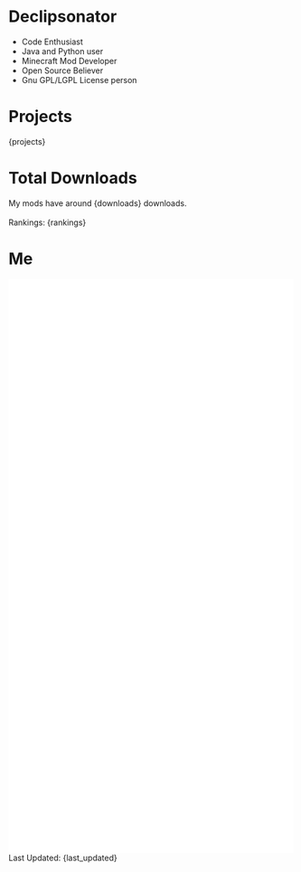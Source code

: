 # Declipsonator
- Code Enthusiast
- Java and Python user
- Minecraft Mod Developer
- Open Source Believer
- Gnu GPL/LGPL License person
# Projects
{projects}

# Total Downloads
My mods have around {downloads} downloads. \
\
Rankings:
{rankings}

# Me
<img align="center" src="/github-metrics.svg" alt="Metrics">
Last Updated: {last_updated}
